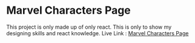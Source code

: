 # Marvel Characters Page
This project is only made up of only react. This is only to show my designing skills and react knowledge.
Live Link : [Marvel Characters Page](https://65f3359cf1c7da99ebacc175--dulcet-phoenix-1fa51b.netlify.app)
